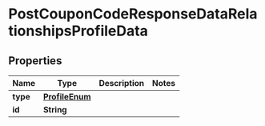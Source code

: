 # PostCouponCodeResponseDataRelationshipsProfileData

## Properties
Name | Type | Description | Notes
------------ | ------------- | ------------- | -------------
**type** | [**ProfileEnum**](ProfileEnum.md) |  | 
**id** | **String** |  | 
